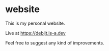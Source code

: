 # website
This is my personal website.

Live at https://debjit.is-a.dev

Feel free to suggest any kind of improvements.
